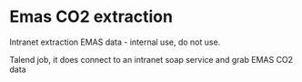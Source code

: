 # Emas CO2 extraction
Intranet extraction EMAS data - internal use, do not use.


Talend job, it does connect to an intranet soap service and grab EMAS CO2 data

